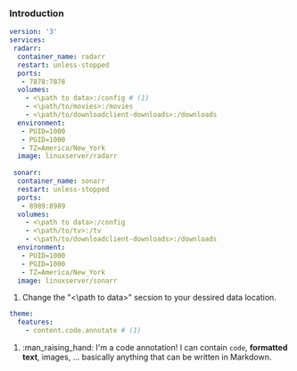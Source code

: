 ### Introduction

``` yaml linenums="1"
version: '3'
services:
 radarr:
  container_name: radarr
  restart: unless-stopped
  ports:
   - 7878:7878
  volumes:
    - <\path to data>:/config # (1)
    - <\path/to/movies>:/movies
    - <\path/to/downloadclient-downloads>:/downloads
  environment:
   - PUID=1000
   - PGID=1000
   - TZ=America/New_York
  image: linuxserver/radarr
 
 sonarr:
  container_name: sonarr
  restart: unless-stopped
  ports:
   - 8989:8989
  volumes:
    - <\path to data>:/config
    - <\path/to/tv>:/tv
    - <\path/to/downloadclient-downloads>:/downloads
  environment:
   - PUID=1000
   - PGID=1000
   - TZ=America/New_York
  image: linuxserver/sonarr
```

1.  Change the "<\path to data>" secsion to your dessired data location.

``` yaml
theme:
  features:
    - content.code.annotate # (1)
```

1.  :man_raising_hand: I'm a code annotation! I can contain `code`, __formatted
    text__, images, ... basically anything that can be written in Markdown.
